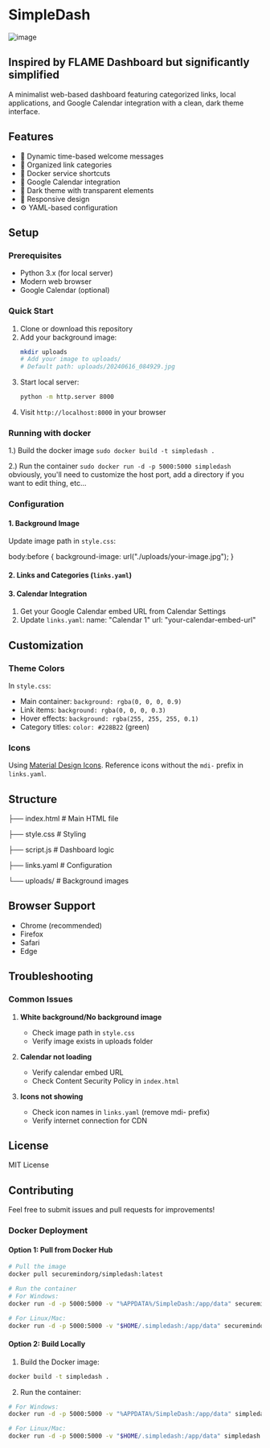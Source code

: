 # SimpleDash

![image](https://github.com/user-attachments/assets/01dc0a0d-b23a-49fd-9c88-ca213f6ae000)


## Inspired by FLAME Dashboard but significantly simplified

A minimalist web-based dashboard featuring categorized links, local applications, and Google Calendar integration with a clean, dark theme interface.

## Features

- 🌅 Dynamic time-based welcome messages
- 🔗 Organized link categories
- 🐳 Docker service shortcuts
- 📅 Google Calendar integration
- 🌙 Dark theme with transparent elements
- 📱 Responsive design
- ⚙️ YAML-based configuration

## Setup

### Prerequisites

- Python 3.x (for local server)
- Modern web browser
- Google Calendar (optional)

### Quick Start

1. Clone or download this repository
2. Add your background image:
   ```bash
   mkdir uploads
   # Add your image to uploads/
   # Default path: uploads/20240616_084929.jpg
   ```
3. Start local server:
   ```bash
   python -m http.server 8000
   ```
4. Visit `http://localhost:8000` in your browser


### Running with docker

1.) Build the docker image
``` sudo docker build -t simpledash . ```

2.) Run the container
``` sudo docker run -d -p 5000:5000 simpledash ```
obviously, you'll need to customize the host port, add a directory if you want to edit thing, etc...


### Configuration

#### 1. Background Image

Update image path in `style.css`:

body:before {
background-image: url("./uploads/your-image.jpg");
}

#### 2. Links and Categories (`links.yaml`)

#### 3. Calendar Integration

1. Get your Google Calendar embed URL from Calendar Settings
2. Update `links.yaml`:
name: "Calendar 1"
url: "your-calendar-embed-url"


## Customization

### Theme Colors

In `style.css`:
- Main container: `background: rgba(0, 0, 0, 0.9)`
- Link items: `background: rgba(0, 0, 0, 0.3)`
- Hover effects: `background: rgba(255, 255, 255, 0.1)`
- Category titles: `color: #228B22` (green)

### Icons

Using [Material Design Icons](https://pictogrammers.com/library/mdi/). Reference icons without the `mdi-` prefix in `links.yaml`.

## Structure

├── index.html # Main HTML file

├── style.css # Styling

├── script.js # Dashboard logic

├── links.yaml # Configuration

└── uploads/ # Background images

## Browser Support

- Chrome (recommended)
- Firefox
- Safari
- Edge

## Troubleshooting

### Common Issues

1. **White background/No background image**
   - Check image path in `style.css`
   - Verify image exists in uploads folder

2. **Calendar not loading**
   - Verify calendar embed URL
   - Check Content Security Policy in `index.html`

3. **Icons not showing**
   - Check icon names in `links.yaml` (remove mdi- prefix)
   - Verify internet connection for CDN

## License

MIT License

## Contributing

Feel free to submit issues and pull requests for improvements!

### Docker Deployment

#### Option 1: Pull from Docker Hub
```bash
# Pull the image
docker pull securemindorg/simpledash:latest

# Run the container
# For Windows:
docker run -d -p 5000:5000 -v "%APPDATA%/SimpleDash:/app/data" securemindorg/simpledash:latest

# For Linux/Mac:
docker run -d -p 5000:5000 -v "$HOME/.simpledash:/app/data" securemindorg/simpledash:latest
```

#### Option 2: Build Locally
1. Build the Docker image:
```bash
docker build -t simpledash .
```

2. Run the container:
```bash
# For Windows:
docker run -d -p 5000:5000 -v "%APPDATA%/SimpleDash:/app/data" simpledash

# For Linux/Mac:
docker run -d -p 5000:5000 -v "$HOME/.simpledash:/app/data" simpledash
```
